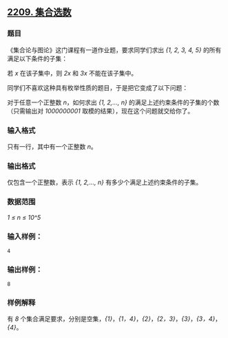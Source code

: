 ## [2209. 集合选数](https://www.acwing.com/problem/content/2211/)

### 题目

《集合论与图论》这门课程有一道作业题，要求同学们求出 *{1, 2, 3, 4, 5}* 的所有满足以下条件的子集：

若 *x* 在该子集中，则 *2x* 和 *3x* 不能在该子集中。

同学们不喜欢这种具有枚举性质的题目，于是把它变成了以下问题：

对于任意一个正整数 *n*，如何求出 *{1, 2,…, n}* 的满足上述约束条件的子集的个数（只需输出对 *1000000001* 取模的结果），现在这个问题就交给你了。

### 输入格式

只有一行，其中有一个正整数 *n*。

### 输出格式

仅包含一个正整数，表示 *{1, 2,…, n}* 有多少个满足上述约束条件的子集。

### 数据范围

*1 ≤ n ≤ 10^5*

### 输入样例：

```
4
```

### 输出样例：

```
8
```

### 样例解释

有 *8* 个集合满足要求，分别是空集，*{1}*，*{1，4}*，*{2}*，*{2，3}*，*{3}*，*{3，4}*，*{4}*。
